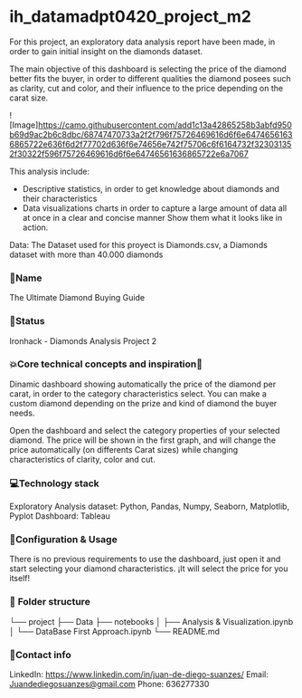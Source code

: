 # ih_datamadpt0420_project_m2
For this project, an exploratory data analysis report have been made, in order to gain initial insight on the diamonds dataset.

The main objective of this dashboard is selecting the price of the diamond better fits the buyer, in order to different qualities the diamond posees such as clarity, cut and color, and their influence to the price depending on the carat size.

![Image]https://camo.githubusercontent.com/add1c13a42865258b3abfd950b69d9ac2b6c8dbc/68747470733a2f2f796f75726469616d6f6e64746561636865722e636f6d2f77702d636f6e74656e742f75706c6f6164732f323031352f30322f596f75726469616d6f6e64746561636865722e6a7067

This analysis include:
- Descriptive statistics, in order to get knowledge about diamonds and their characteristics
- Data visualizations charts in order to capture a large amount of data all at once in a clear and concise manner
Show them what it looks like in action.

Data:
The Dataset used for this proyect is Diamonds.csv, a Diamonds dataset with more than 40.000 diamonds

### 🙋**Name**
The Ultimate Diamond Buying Guide

### 👶**Status**
Ironhack - Diamonds Analysis Project 2

### 💥**Core technical concepts and inspiration🏃**
Dinamic dashboard showing automatically the price of the diamond per carat, in order to the category characteristics select.
You can make a custom diamond depending on the prize and kind of diamond the buyer needs.

Open the dashboard and select the category properties of your selected diamond. The price will be shown in the first graph, and will change the price automatically (on differents Carat sizes) while changing characteristics of clarity, color and cut.

### 💻**Technology stack**
Exploratory Analysis dataset: Python, Pandas, Numpy, Seaborn, Matplotlib, Pyplot
Dashboard: Tableau

### 🔧**Configuration & Usage**
There is no previous requirements to use the dashboard, just open it and start selecting your diamond characteristics.
¡It will select the price for you itself!

### 📁 **Folder structure**
└── project
    ├── Data
    ├── notebooks
    │   ├── Analysis & Visualization.ipynb
    │   └── DataBase First Approach.ipynb
    └── README.md

### 💌**Contact info**
LinkedIn: https://www.linkedin.com/in/juan-de-diego-suanzes/
Email: Juandediegosuanzes@gmail.com
Phone: 636277330